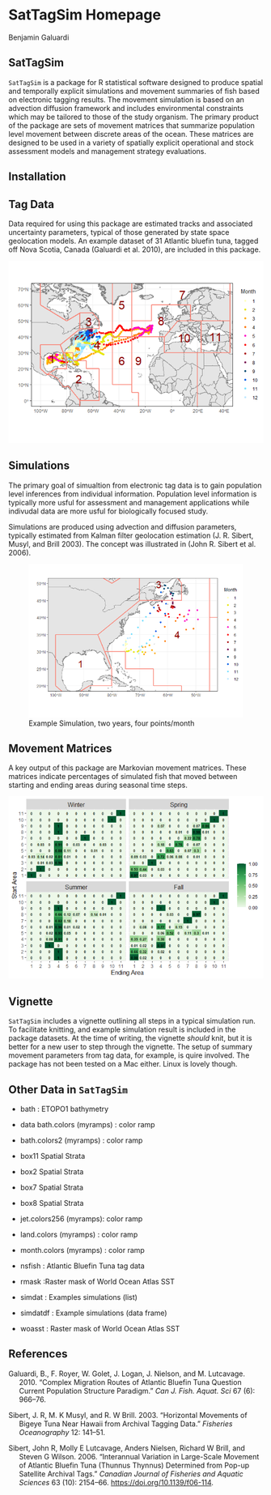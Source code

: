 SatTagSim Homepage
================
Benjamin Galuardi

## SatTagSim

`SatTagSim` is a package for R statistical software designed to produce
spatial and temporally explicit simulations and movement summaries of
fish based on electronic tagging results. The movement simulation is
based on an advection diffusion framework and includes environmental
constraints which may be tailored to those of the study organism. The
primary product of the package are sets of movement matrices that
summarize population level movement between discrete areas of the ocean.
These matrices are designed to be used in a variety of spatially
explicit operational and stock assessment models and management strategy
evaluations.

## Installation

## Tag Data

Data required for using this package are estimated tracks and associated
uncertainty parameters, typical of those generated by state space
geolocation models. An example dataset of 31 Atlantic bluefin tuna,
tagged off Nova Scotia, Canada (Galuardi et al. 2010), are included in
this package.

![](readme_files/figure-gfm/nsfish-1.png)<!-- -->

## Simulations

The primary goal of simualtion from electronic tag data is to gain
population level inferences from individual information. Population
level information is typically more usful for assessment and management
applications while indivudal data are more usful for biologically
focused study.

Simulations are produced using advection and diffusion parameters,
typically estimated from Kalman filter geolocation estimation (J. R.
Sibert, Musyl, and Brill 2003). The concept was illustrated in (John R.
Sibert et al. 2006).

<figure>
<img src="readme_files/figure-gfm/simplot-1.png"
alt="Example Simulation, two years, four points/month" />
<figcaption aria-hidden="true">Example Simulation, two years, four
points/month</figcaption>
</figure>

## Movement Matrices

A key output of this package are Markovian movement matrices. These
matrices indicate percentages of simulated fish that moved between
starting and ending areas during seasonal time steps.

![](readme_files/figure-gfm/plot_transmat-1.png)<!-- -->

## Vignette

`SatTagSim` includes a vignette outlining all steps in a typical
simulation run. To facilitate knitting, and example simulation result is
included in the package datasets. At the time of writing, the vignette
*should* knit, but it is better for a new user to step through the
vignette. The setup of summary movement parameters from tag data, for
example, is quire involved. The package has not been tested on a Mac
either. Linux is lovely though.

## Other Data in `SatTagSim`

- bath : ETOPO1 bathymetry

- data bath.colors (myramps) : color ramp

- bath.colors2 (myramps) : color ramp

- box11 Spatial Strata

- box2 Spatial Strata

- box7 Spatial Strata

- box8 Spatial Strata

- jet.colors256 (myramps): color ramp

- land.colors (myramps) : color ramp

- month.colors (myramps) : color ramp

- nsfish : Atlantic Bluefin Tuna tag data

- rmask :Raster mask of World Ocean Atlas SST

- simdat : Examples simulations (list)

- simdatdf : Example simulations (data frame)

- woasst : Raster mask of World Ocean Atlas SST

## References

<div id="refs" class="references csl-bib-body hanging-indent"
entry-spacing="0">

<div id="ref-galuardi2010" class="csl-entry">

Galuardi, B., F. Royer, W. Golet, J. Logan, J. Nielson, and M.
Lutcavage. 2010. “Complex Migration Routes of Atlantic Bluefin Tuna
Question Current Population Structure Paradigm.” *Can J. Fish. Aquat.
Sci* 67 (6): 966–76.

</div>

<div id="ref-sibert2003" class="csl-entry">

Sibert, J. R, M. K Musyl, and R. W Brill. 2003. “Horizontal Movements of
Bigeye Tuna Near Hawaii from Archival Tagging Data.” *Fisheries
Oceanography* 12: 141–51.

</div>

<div id="ref-sibert2006" class="csl-entry">

Sibert, John R, Molly E Lutcavage, Anders Nielsen, Richard W Brill, and
Steven G Wilson. 2006. “Interannual Variation in Large-Scale Movement of
Atlantic Bluefin Tuna (Thunnus Thynnus) Determined from Pop-up Satellite
Archival Tags.” *Canadian Journal of Fisheries and Aquatic Sciences* 63
(10): 2154–66. <https://doi.org/10.1139/f06-114>.

</div>

</div>
